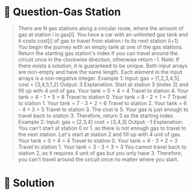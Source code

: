 # :japanese_goblin: Question-Gas Station

> There are N gas stations along a circular route, where the amount of gas at station i is gas[i].
> You have a car with an unlimited gas tank and it costs cost[i] of gas to travel from station i to its next station (i+1).
> You begin the journey with an empty tank at one of the gas stations.
> Return the starting gas station's index if you can travel around the circuit once in the clockwise direction, otherwise return -1.
> Note:
> If there exists a solution, it is guaranteed to be unique.
> Both input arrays are non-empty and have the same length.
> Each element in the input arrays is a non-negative integer.
> Example 1:
> Input: 
> gas  = [1,2,3,4,5]
> cost = [3,4,5,1,2]
> Output: 3
> Explanation:
> Start at station 3 (index 3) and fill up with 4 unit of gas. Your tank = 0 + 4 = 4
> Travel to station 4. Your tank = 4 - 1 + 5 = 8
> Travel to station 0. Your tank = 8 - 2 + 1 = 7
> Travel to station 1. Your tank = 7 - 3 + 2 = 6
> Travel to station 2. Your tank = 6 - 4 + 3 = 5
> Travel to station 3. The cost is 5. Your gas is just enough to travel back to station 3.
> Therefore, return 3 as the starting index.
> Example 2:
> Input: 
> gas  = [2,3,4]
> cost = [3,4,3]
> Output: -1
> Explanation:
> You can't start at station 0 or 1, as there is not enough gas to travel to the next station.
> Let's start at station 2 and fill up with 4 unit of gas. Your tank = 0 + 4 = 4
> Travel to station 0. Your tank = 4 - 3 + 2 = 3
> Travel to station 1. Your tank = 3 - 3 + 3 = 3
> You cannot travel back to station 2, as it requires 4 unit of gas but you only have 3.
> Therefore, you can't travel around the circuit once no matter where you start.


# :bento: Solution

```

```
